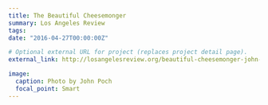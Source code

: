 ```yaml
---
title: The Beautiful Cheesemonger
summary: Los Angeles Review
tags:
date: "2016-04-27T00:00:00Z"

# Optional external URL for project (replaces project detail page).
external_link: http://losangelesreview.org/beautiful-cheesemonger-john-poch/

image:
  caption: Photo by John Poch
  focal_point: Smart
---
```

